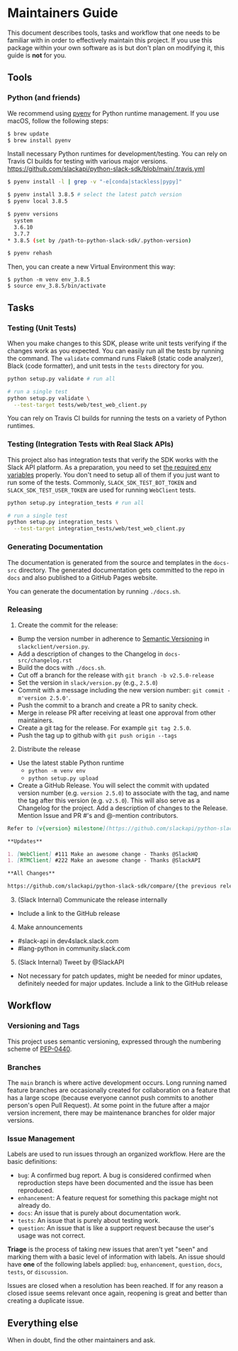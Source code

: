 # Maintainers Guide

This document describes tools, tasks and workflow that one needs to be familiar with in order to effectively maintain
this project. If you use this package within your own software as is but don't plan on modifying it, this guide is
**not** for you.

## Tools

### Python (and friends)

We recommend using [pyenv](https://github.com/pyenv/pyenv) for Python runtime management. If you use macOS, follow the following steps:

```bash
$ brew update
$ brew install pyenv
```

Install necessary Python runtimes for development/testing. You can rely on Travis CI builds for testing with various major versions. https://github.com/slackapi/python-slack-sdk/blob/main/.travis.yml

```bash
$ pyenv install -l | grep -v "-e[conda|stackless|pypy]"

$ pyenv install 3.8.5 # select the latest patch version
$ pyenv local 3.8.5

$ pyenv versions
  system
  3.6.10
  3.7.7
* 3.8.5 (set by /path-to-python-slack-sdk/.python-version)

$ pyenv rehash
```

Then, you can create a new Virtual Environment this way:

```
$ python -m venv env_3.8.5
$ source env_3.8.5/bin/activate
```

## Tasks

### Testing (Unit Tests)

When you make changes to this SDK, please write unit tests verifying if the changes work as you expected. You can easily run all the tests by running the command. The `validate` command runs Flake8 (static code analyzer), Black (code formatter), and unit tests in the `tests` directory for you.

```bash
python setup.py validate # run all

# run a single test
python setup.py validate \
  --test-target tests/web/test_web_client.py
```

You can rely on Travis CI builds for running the tests on a variety of Python runtimes.

### Testing (Integration Tests with Real Slack APIs)

This project also has integration tests that verify the SDK works with the Slack API platform. As a preparation, you need to set [the required env variables](https://github.com/slackapi/python-slack-sdk/blob/main/integration_tests/env_variable_names.py) properly. You don't need to setup all of them if you just want to run some of the tests. Commonly, `SLACK_SDK_TEST_BOT_TOKEN` and `SLACK_SDK_TEST_USER_TOKEN` are used for running `WebClient` tests.

```bash
python setup.py integration_tests # run all

# run a single test
python setup.py integration_tests \
  --test-target integration_tests/web/test_web_client.py
```

### Generating Documentation

The documentation is generated from the source and templates in the `docs-src` directory. The generated documentation
gets committed to the repo in `docs` and also published to a GitHub Pages website.

You can generate the documentation by running `./docs.sh`.

### Releasing

1. Create the commit for the release:

- Bump the version number in adherence to [Semantic Versioning](http://semver.org/) in `slackclient/version.py`.
- Add a description of changes to the Changelog in `docs-src/changelog.rst`
- Build the docs with `./docs.sh`.
- Cut off a branch for the release with `git branch -b v2.5.0-release`
- Set the version in `slack/version.py` (e.g., `2.5.0`)
- Commit with a message including the new version number: `git commit -m'version 2.5.0'`.
- Push the commit to a branch and create a PR to sanity check.
- Merge in release PR after receiving at least one approval from other maintainers.
- Create a git tag for the release. For example `git tag 2.5.0`.
- Push the tag up to github with `git push origin --tags`

2. Distribute the release

- Use the latest stable Python runtime
  - `python -m venv env`
  - `python setup.py upload`
- Create a GitHub Release. You will select the commit with updated version number (e.g. `version 2.5.0`) to associate with the tag, and name the tag after this version (e.g. `v2.5.0`). This will also serve as a Changelog for the project. Add a description of changes to the Release. Mention Issue and PR #'s and @-mention contributors.

```markdown
Refer to [v{version} milestone](https://github.com/slackapi/python-slack-sdk/milestone/{TODO}?closed=1) to know the complete list of the issues resolved by this release.

**Updates**

1. [WebClient] #111 Make an awesome change - Thanks @SlackHQ
1. [RTMClient] #222 Make an awesome change - Thanks @SlackAPI

**All Changes**

https://github.com/slackapi/python-slack-sdk/compare/{the previous release version tag}...{the release version tag}
```

3. (Slack Internal) Communicate the release internally

- Include a link to the GitHub release

4. Make announcements

- #slack-api in dev4slack.slack.com
- #lang-python in community.slack.com

5. (Slack Internal) Tweet by @SlackAPI

- Not necessary for patch updates, might be needed for minor updates, definitely needed for major updates. Include a link to the GitHub release

## Workflow

### Versioning and Tags

This project uses semantic versioning, expressed through the numbering scheme of
[PEP-0440](https://www.python.org/dev/peps/pep-0440/).

### Branches

The `main` branch is where active development occurs. Long running named feature branches are occasionally created for
collaboration on a feature that has a large scope (because everyone cannot push commits to another person's open Pull
Request). At some point in the future after a major version increment, there may be maintenance branches for older major
versions.

### Issue Management

Labels are used to run issues through an organized workflow. Here are the basic definitions:

- `bug`: A confirmed bug report. A bug is considered confirmed when reproduction steps have been
  documented and the issue has been reproduced.
- `enhancement`: A feature request for something this package might not already do.
- `docs`: An issue that is purely about documentation work.
- `tests`: An issue that is purely about testing work.
- `question`: An issue that is like a support request because the user's usage was not correct.

**Triage** is the process of taking new issues that aren't yet "seen" and marking them with a basic level of information
with labels. An issue should have **one** of the following labels applied: `bug`, `enhancement`, `question`, `docs`, `tests`, or `discussion`.

Issues are closed when a resolution has been reached. If for any reason a closed issue seems relevant once again,
reopening is great and better than creating a duplicate issue.

## Everything else

When in doubt, find the other maintainers and ask.
